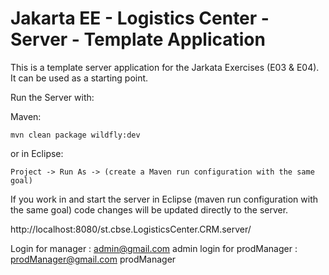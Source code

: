 # Jakarta EE - Logistics Center - Server - Template Application

This is a template server application for the Jarkata Exercises (E03 & E04). It can be used as a starting point.

Run the Server with:

Maven:
```
mvn clean package wildfly:dev
```

or in Eclipse:
```
Project -> Run As -> (create a Maven run configuration with the same goal)
```
If you work in and start the server in Eclipse (maven run configuration with the same goal) code changes will be updated directly to the server.

http://localhost:8080/st.cbse.LogisticsCenter.CRM.server/

Login for manager : admin@gmail.com admin
login for prodManager : prodManager@gmail.com prodManager